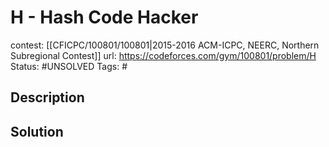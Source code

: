 # H - Hash Code Hacker

contest: [[CFICPC/100801/100801|2015-2016 ACM-ICPC, NEERC, Northern Subregional Contest]]
url: https://codeforces.com/gym/100801/problem/H
Status: #UNSOLVED
Tags: #

## Description

## Solution

